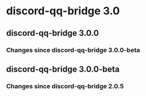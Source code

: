 # discord-qq-bridge 3.0

## discord-qq-bridge 3.0.0

### Changes since discord-qq-bridge 3.0.0-beta

## discord-qq-bridge 3.0.0-beta

### Changes since discord-qq-bridge 2.0.5
